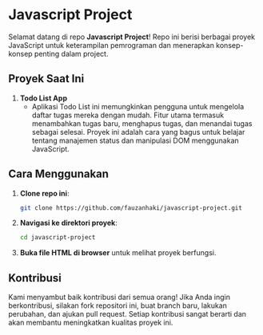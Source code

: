 # Javascript Project

Selamat datang di repo **Javascript Project**! Repo ini berisi berbagai proyek JavaScript untuk keterampilan pemrograman dan menerapkan konsep-konsep penting dalam project.

## Proyek Saat Ini

1. **Todo List App**
   - Aplikasi Todo List ini memungkinkan pengguna untuk mengelola daftar tugas mereka dengan mudah. Fitur utama termasuk menambahkan tugas baru, menghapus tugas, dan menandai tugas sebagai selesai. Proyek ini adalah cara yang bagus untuk belajar tentang manajemen status dan manipulasi DOM menggunakan JavaScript.

## Cara Menggunakan

1. **Clone repo ini**:
    ```bash
    git clone https://github.com/fauzanhaki/javascript-project.git
    ```
2. **Navigasi ke direktori proyek**:
    ```bash
    cd javascript-project
    ```
3. **Buka file HTML di browser** untuk melihat proyek berfungsi.

## Kontribusi

Kami menyambut baik kontribusi dari semua orang! Jika Anda ingin berkontribusi, silakan fork repositori ini, buat branch baru, lakukan perubahan, dan ajukan pull request. Setiap kontribusi sangat berarti dan akan membantu meningkatkan kualitas proyek ini.
